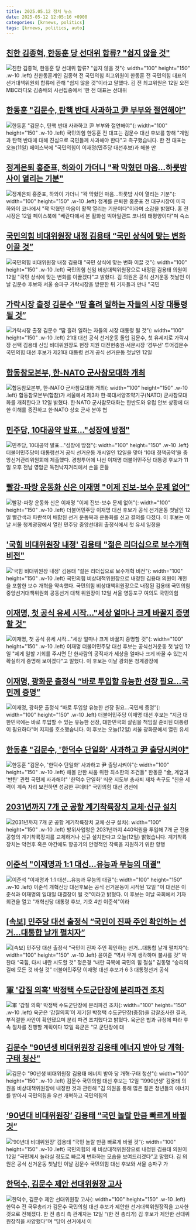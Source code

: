 ```yaml
---
title: 2025.05.12 정치 뉴스
date: 2025-05-12 12:05:16 +0900
categories: [krnews, politics]
tags: [krnews, politics, auto]
---
```

## [친한 김종혁, 한동훈 당 선대위 합류? "쉽지 않을 것"](https://n.news.naver.com/mnews/article/008/0005192498)

![친한 김종혁, 한동훈 당 선대위 합류? "쉽지 않을 것"](https://mimgnews.pstatic.net/image/origin/008/2025/05/12/5192498.jpg?type=nf220_150){: width="100" height="150" .w-10 .left}
친한동훈계인 김종혁 전 국민의힘 최고위원이 한동훈 전 국민의힘 대표의 선거대책위원회 합류에 관해 "쉽지 않을 것"이라고 말했다. 김 전 최고위원은 12일 오전 MBC라디오 김종배의 시선집중에서 '한 전 대표는 선대위

## [한동훈 "김문수, 탄핵 반대 사과하고 尹 부부와 절연해야"](https://n.news.naver.com/mnews/article/422/0000739438)

![한동훈 "김문수, 탄핵 반대 사과하고 尹 부부와 절연해야"](https://mimgnews.pstatic.net/image/origin/422/2025/05/11/739438.jpg?type=nf220_150){: width="100" height="150" .w-10 .left}
국민의힘 한동훈 전 대표는 김문수 대선 후보를 향해 "계엄과 탄핵 반대에 대해 진심으로 국민들께 사과해야 한다"고 촉구했습니다. 한 전 대표는 오늘(11일) 페이스북에 "국민의힘이 이재명(민주당 대선후보)과 해볼 만

## [정계은퇴 홍준표, 하와이 가더니 "꽉 막혔던 마음…하룻밤 사이 열리는 기분"](https://n.news.naver.com/mnews/article/277/0005590809)

![정계은퇴 홍준표, 하와이 가더니 "꽉 막혔던 마음…하룻밤 사이 열리는 기분"](https://mimgnews.pstatic.net/image/origin/277/2025/05/12/5590809.jpg?type=nf220_150){: width="100" height="150" .w-10 .left}
정계를 은퇴한 홍준표 전 대구시장이 미국 하와이 코나에서 "꽉 막혔던 마음이 활짝 열리는 기분이다"이라며 소감을 밝혔다. 홍 전 시장은 12일 페이스북에 "베란다에서 본 활화섬 빅아일랜드 코나의 태평양이다"며 숙소

## [국민의힘 비대위원장 내정 김용태 “국민 상식에 맞는 변화 이끌 것”](https://n.news.naver.com/mnews/article/011/0004484009)

![국민의힘 비대위원장 내정 김용태 “국민 상식에 맞는 변화 이끌 것”](https://mimgnews.pstatic.net/image/origin/011/2025/05/12/4484009.jpg?type=nf220_150){: width="100" height="150" .w-10 .left}
국민의힘 신임 비상대책위원장으로 내정된 김용태 의원이 12일 "국민 상식에 맞는 변화를 이끌겠다"고 밝혔다. 김 의원은 공식 선거운동 첫날인 이날 김문수 후보와 서울 송파구 가락시장을 방문한 뒤 기자들과 만나 "국민

## [가락시장 출정 김문수 “땀 흘려 일하는 자들의 시장 대통령 될 것”](https://n.news.naver.com/mnews/article/081/0003540406)

![가락시장 출정 김문수 “땀 흘려 일하는 자들의 시장 대통령 될 것”](https://mimgnews.pstatic.net/image/origin/081/2025/05/12/3540406.jpg?type=nf220_150){: width="100" height="150" .w-10 .left}
21대 대선 공식 선거운동 돌입 김문수, 첫 유세지로 가락시장 선택 김용태 신임 비대위원장도 현장 지원 대전현충원·서문시장 ‘경부선’ 투어김문수 국민의힘 대선 후보가 제21대 대통령 선거 공식 선거운동 첫날인 12일

## [합동참모본부, 한-NATO 군사참모대화 개최](https://n.news.naver.com/mnews/article/421/0008243914)

![합동참모본부, 한-NATO 군사참모대화 개최](https://mimgnews.pstatic.net/image/origin/421/2025/05/12/8243914.jpg?type=nf220_150){: width="100" height="150" .w-10 .left}
합동참모본부(합참)가 서울에서 제3차 한·북대서양조약기구(NATO) 군사참모대화를 개최한다고 12일 밝혔다. 한·NATO 군사참모대화는 한반도와 유럽 안보 상황에 대한 이해를 증진하고 한·NATO 상호 군사 분야 협

## [민주당, 10대공약 발표…"성장에 방점"](https://n.news.naver.com/mnews/article/018/0006011414)

![민주당, 10대공약 발표…"성장에 방점"](https://mimgnews.pstatic.net/image/origin/018/2025/05/12/6011414.jpg?type=nf220_150){: width="100" height="150" .w-10 .left}
더불어민주당이 대통령선거 공식 선거운동 개시일인 12일을 맞아 ‘10대 정책공약’을 중앙선거관리위원회에 제출했다. 경청투어에 나선 이재명 더불어민주당 대통령 후보가 11일 오후 전남 영암군 독천낙지거리에서 손을 흔들

## [빨강-파랑 운동화 신은 이재명 "이제 진보-보수 문제 없어"](https://n.news.naver.com/mnews/article/448/0000526981)

![빨강-파랑 운동화 신은 이재명 "이제 진보-보수 문제 없어"](https://mimgnews.pstatic.net/image/origin/448/2025/05/12/526981.jpg?type=nf220_150){: width="100" height="150" .w-10 .left}
더불어민주당 이재명 대선 후보가 공식 선거운동 첫날인 12일 빨간색과 파란색이 배합된 선거 운동복과 운동화를 신고 결의를 다졌다. 이 후보는 이날 서울 청계광장에서 열린 민주당 중앙선대위 출정식에서 첫 유세 일정을

## ['국힘 비대위원장 내정' 김용태 "젊은 리더십으로 보수개혁 비전"](https://n.news.naver.com/mnews/article/018/0006011458)

!['국힘 비대위원장 내정' 김용태 "젊은 리더십으로 보수개혁 비전"](https://mimgnews.pstatic.net/image/origin/018/2025/05/12/6011458.jpg?type=nf220_150){: width="100" height="150" .w-10 .left}
국민의힘 비상대책위원장으로 내정된 김용태 의원이 개헌을 포함한 보수 개혁을 약속했다. 국민의힘 비상대책위원장으로 내정된 김용태 국민의힘 중앙선거대책위원회 공동선거 대책 위원장이 12일 서울 영등포구 여의도 국민의힘

## [이재명, 첫 공식 유세 시작…"세상 얼마나 크게 바꿀지 증명할 것"](https://n.news.naver.com/mnews/article/448/0000526988)

![이재명, 첫 공식 유세 시작…"세상 얼마나 크게 바꿀지 증명할 것"](https://mimgnews.pstatic.net/image/origin/448/2025/05/12/526988.jpg?type=nf220_150){: width="100" height="150" .w-10 .left}
이재명 더불어민주당 대선 후보는 공식선거운동 첫 날인 12일 "제게 일할 기회를 주시면 단 한사람의 공직자가 세상을 얼마나 크게 바꿀 수 있는지 확실하게 증명해 보이겠다"고 말했다. 이 후보는 이날 광화문 청계광장에

## [이재명, 광화문 출정식 “바로 투입할 유능한 선장 필요…국민께 증명”](https://n.news.naver.com/mnews/article/056/0011949191)

![이재명, 광화문 출정식 “바로 투입할 유능한 선장 필요…국민께 증명”](https://mimgnews.pstatic.net/image/origin/056/2025/05/12/11949191.jpg?type=nf220_150){: width="100" height="150" .w-10 .left}
더불어민주당 이재명 대선 후보는 “지금 대한민국에는 바로 투입할 수 있는 유능한 선장, 대한민국의 살림을 책임질 준비된 대통령이 필요하다”며 지지를 호소했습니다. 이 후보는 오늘(12일) 서울 광화문에서 열린 유세

## [한동훈 "김문수, '한덕수 단일화' 사과하고 尹 출당시켜야"](https://n.news.naver.com/mnews/article/079/0004022641)

![한동훈 "김문수, '한덕수 단일화' 사과하고 尹 출당시켜야"](https://mimgnews.pstatic.net/image/origin/079/2025/05/11/4022641.jpg?type=nf220_150){: width="100" height="150" .w-10 .left}
해볼 만한 싸움 위한 최소한의 조건들" 한동훈 "金, 계엄과 '반탄' 관련 국민께 사과해야" '한덕수 단일화' 띄운 지도부 총사퇴 재차 촉구도 "친윤 세력이 계속 자리 보전하면 성공한 쿠데타" 국민의힘 대선 경선에

## [2031년까지 7개 군 공항 계기착륙장치 교체·신규 설치](https://n.news.naver.com/mnews/article/056/0011949152)

![2031년까지 7개 군 공항 계기착륙장치 교체·신규 설치](https://mimgnews.pstatic.net/image/origin/056/2025/05/12/11949152.jpg?type=nf220_150){: width="100" height="150" .w-10 .left}
방위사업청은 2031년까지 440억원을 투입해 7개 군 전용 공항의 계기착륙장치를 교체하거나 신규 설치한다고 오늘(12일) 밝혔습니다. 계기착륙장치는 악천후 혹은 야간에도 항공기의 안정적인 착륙을 지원하기 위한 항행

## [이준석 "이재명과 1:1 대선…유능과 무능의 대결"](https://n.news.naver.com/mnews/article/015/0005130469)

![이준석 "이재명과 1:1 대선…유능과 무능의 대결"](https://mimgnews.pstatic.net/image/origin/015/2025/05/12/5130469.jpg?type=nf220_150){: width="100" height="150" .w-10 .left}
이준석 개혁신당 대선후보는 공식 선거운동이 시작된 12일 "이 대선은 이준석과 이재명의 일대일 대결장이 될 것"이라고 밝혔다. 이 후보는 이날 국회에서 기자회견을 열고 "개혁신당 대통령 후보, 기호 4번 이준석"이라

## [[속보] 민주당 대선 출정식 “국민이 진짜 주인 확인하는 선거…대통합 날개 펼치자”](https://n.news.naver.com/mnews/article/016/0002469551)

![[속보] 민주당 대선 출정식 “국민이 진짜 주인 확인하는 선거…대통합 날개 펼치자”](https://mimgnews.pstatic.net/image/origin/016/2025/05/12/2469551.jpg?type=nf220_150){: width="100" height="150" .w-10 .left}
윤여준 “역사 무게 생각하며 불사를 것” 박찬대 “국힘, 다시 내란 시도할 것” 정은경 “내란 극복에 국민의 힘 절실” 김동명 “승리의 길에 모든 것 바칠 것” 더불어민주당 이재명 대선 후보가 6·3 대통령선거 공식

## [軍 '갑질 의혹' 박정택 수도군단장에 분리파견 조치](https://n.news.naver.com/mnews/article/018/0006011167)

![軍 '갑질 의혹' 박정택 수도군단장에 분리파견 조치](https://mimgnews.pstatic.net/image/origin/018/2025/05/12/6011167.jpg?type=nf220_150){: width="100" height="150" .w-10 .left}
육군은 ‘갑질의혹’이 제기된 박정택 수도군단장(중장)을 감찰조사한 결과, 부적절한 사안이 확인됐으며 분리 파견 조치했다고 밝혔다. 육군은 법과 규정에 따라 후속 절차를 진행할 계획이다 12일 육군은 “모 군단장에 대

## [김문수 "90년생 비대위원장 김용태 에너지 받아 당 개혁·구태 청산"](https://n.news.naver.com/mnews/article/003/0013234876)

![김문수 "90년생 비대위원장 김용태 에너지 받아 당 개혁·구태 청산"](https://mimgnews.pstatic.net/image/origin/003/2025/05/12/13234876.jpg?type=nf220_150){: width="100" height="150" .w-10 .left}
김문수 국민의힘 대선 후보는 12일 '1990년생' 김용태 의원을 비상대책위원장에 내정한 것과 관련해 "김 의원을 통해 많은 젊은 청년들의 에너지를 받아서 국민의힘을 우선 개혁하고 국민의힘의

## [‘90년대 비대위원장’ 김용태 “국민 놀랄 만큼 빠르게 바뀔 것”](https://n.news.naver.com/mnews/article/005/0001775538)

![‘90년대 비대위원장’ 김용태 “국민 놀랄 만큼 빠르게 바뀔 것”](https://mimgnews.pstatic.net/image/origin/005/2025/05/12/1775538.jpg?type=nf220_150){: width="100" height="150" .w-10 .left}
국민의힘의 새 비상대책위원장으로 내정된 김용태 의원이 12일 “국민께서 놀라실 정도로 빠르게 변화하는 모습을 보여드리겠다”고 말했다. 김 의원은 공식 선거운동 첫날인 이날 김문수 국민의힘 대선 후보와 서울 송파구 가

## [한덕수, 김문수 제안 선대위원장 고사](https://n.news.naver.com/mnews/article/366/0001076383)

![한덕수, 김문수 제안 선대위원장 고사](https://mimgnews.pstatic.net/image/origin/366/2025/05/12/1076383.jpg?type=nf220_150){: width="100" height="150" .w-10 .left}
한덕수 전 국무총리가 김문수 국민의힘 대선 후보가 제안한 선거대책위원장직을 고사한 것으로 전해졌다. 한 전 총리 측 관계자는 12일 “(한 전 총리가) 김 후보가 제안한 선대위원장직을 사양했다”며 “당이 선거에서 이


